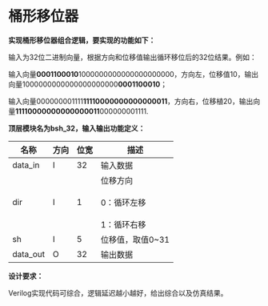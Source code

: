 # 桶形移位器

**实现桶形移位器组合逻辑，要实现的功能如下：**

输入为32位二进制向量，根据方向和位移值输出循环移位后的32位结果。例如：

输入向量**0001100010**1000000000000000000000，方向左，位移值10，输出向量1000000000000000000000**0001100010**；

输入向量000000001111**11110000000000000011**，方向右，位移植20，输出向量**11110000000000000011**000000001111.

**顶层模块名为bsh_32，输入输出功能定义：**

| **名称**   | **方向** | **位宽** | **描述**                           |
| -------- | ------ | ------ | -------------------------------- |
| data_in  | I      | 32     | 输入数据                             |
| dir      | I      | 1      | 位移方向<br><br>0：循环左移<br><br>1：循环右移 |
| sh       | I      | 5      | 位移值，取值0~31                       |
| data_out | O      | 32     | 输出数据                             |

**设计要求：**

Verilog实现代码可综合，逻辑延迟越小越好，给出综合以及仿真结果。